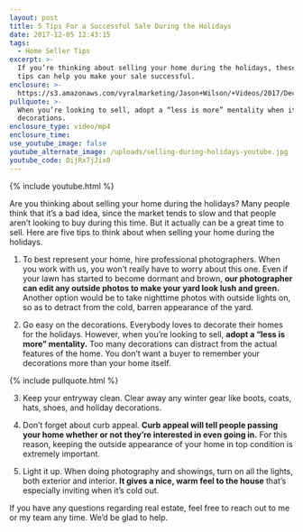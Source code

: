 ```yaml
---
layout: post
title: 5 Tips For a Successful Sale During the Holidays
date: 2017-12-05 12:43:15
tags:
  - Home Seller Tips
excerpt: >-
  If you’re thinking about selling your home during the holidays, these five
  tips can help you make your sale successful.
enclosure: >-
  https://s3.amazonaws.com/vyralmarketing/Jason+Wilson/+Videos/2017/December/Woodstock%252C+GA+Real+Estate+Agent-+5+Tips+For+a+Successful+Sale+During+the+Holidays.mp4
pullquote: >-
  When you’re looking to sell, adopt a “less is more” mentality when it comes to
  decorations.
enclosure_type: video/mp4
enclosure_time:
use_youtube_image: false
youtube_alternate_image: /uploads/selling-during-holidays-youtube.jpg
youtube_code: OijRx7jJix0
---
```



{% include youtube.html %}

Are you thinking about selling your home during the holidays? Many people think that it’s a bad idea, since the market tends to slow and that people aren’t looking to buy during this time. But it actually can be a great time to sell. Here are five tips to think about when selling your home during the holidays.

1) To best represent your home, hire professional photographers. When you work with us, you won’t really have to worry about this one. Even if your lawn has started to become dormant and brown, **our photographer can edit any outside photos to make your yard look lush and green.** Another option would be to take nighttime photos with outside lights on, so as to detract from the cold, barren appearance of the yard.

2) Go easy on the decorations. Everybody loves to decorate their homes for the holidays. However, when you’re looking to sell, **adopt a “less is more” mentality.** Too many decorations can distract from the actual features of the home. You don’t want a buyer to remember your decorations more than your home itself.

{% include pullquote.html %}

3) Keep your entryway clean. Clear away any winter gear like boots, coats, hats, shoes, and holiday decorations.

4) Don’t forget about curb appeal. **Curb appeal will tell people passing your home whether or not they’re interested in even going in.** For this reason, keeping the outside appearance of your home in top condition is extremely important.

5) Light it up. When doing photography and showings, turn on all the lights, both exterior and interior. **It gives a nice, warm feel to the house** that’s especially inviting when it’s cold out.

If you have any questions regarding real estate, feel free to reach out to me or my team any time. We’d be glad to help.